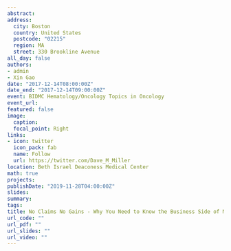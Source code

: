 ```yaml
---
abstract:
address:
  city: Boston
  country: United States
  postcode: "02215"
  region: MA
  street: 330 Brookline Avenue
all_day: false
authors: 
- admin
- Xin Gao
date: "2017-12-14T08:00:00Z"
date_end: "2017-12-14T09:00:00Z"
event: BIDMC Hematology/Oncology Topics in Oncology
event_url: 
featured: false
image:
  caption: 
  focal_point: Right
links:
- icon: twitter
  icon_pack: fab
  name: Follow
  url: https://twitter.com/Dave_M_Miller
location: Beth Israel Deaconess Medical Center
math: true
projects:
publishDate: "2019-11-28T04:00:00Z"
slides:  
summary: 
tags:
title: No Claims No Gains - Why You Need to Know the Business Side of Medicine
url_code: ""
url_pdf: ""
url_slides: ""
url_video: ""
---
```

